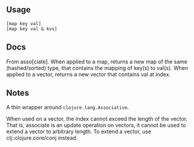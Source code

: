 ## Usage

    [map key val]
    [map key val & kvs]

## Docs

From asso[ciate]. When applied to a map, returns a new map of the same
(hashed/sorted) type, that contains the mapping of key(s) to
val(s). When applied to a vector, returns a new vector that contains
val at index.

## Notes

A thin wrapper around `clojure.lang.Associative`.

When used on a vector, the index cannot exceed the length of the
vector. That is, associate is an update operation on vectors, it
cannot be used to extend a vector to arbitrary length. To extend a
vector, use clj::clojure.core/conj instead.
